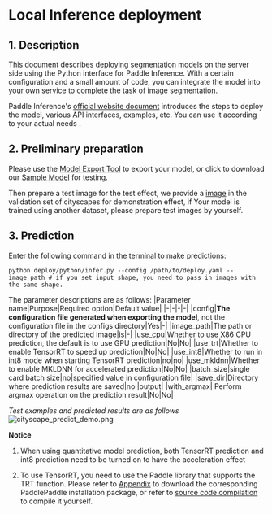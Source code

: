 # Local Inference deployment

## 1. Description

This document describes deploying segmentation models on the server side using the Python interface for Paddle Inference. With a certain configuration and a small amount of code, you can integrate the model into your own service to complete the task of image segmentation.

Paddle Inference's [official website document](https://paddleinference.paddlepaddle.org.cn/product_introduction/summary.html) introduces the steps to deploy the model, various API interfaces, examples, etc. You can use it according to your actual needs .

## 2. Preliminary preparation

Please use the [Model Export Tool](../../model_export.md) to export your model, or click to download our [Sample Model](https://paddleseg.bj.bcebos.com/dygraph/demo/bisenet_demo_model.tar.gz) for testing.

Then prepare a test image for the test effect, we provide a [image](https://paddleseg.bj.bcebos.com/dygraph/demo/cityscapes_demo.png) in the validation set of cityscapes for demonstration effect, if Your model is trained using another dataset, please prepare test images by yourself.

## 3. Prediction

Enter the following command in the terminal to make predictions:
```shell
python deploy/python/infer.py --config /path/to/deploy.yaml --image_path # if you set input_shape, you need to pass in images with the same shape.
````

The parameter descriptions are as follows:
|Parameter name|Purpose|Required option|Default value|
|-|-|-|-|
|config|**The configuration file generated when exporting the model**, not the configuration file in the configs directory|Yes|-|
|image_path|The path or directory of the predicted image|is|-|
|use_cpu|Whether to use X86 CPU prediction, the default is to use GPU prediction|No|No|
|use_trt|Whether to enable TensorRT to speed up prediction|No|No|
|use_int8|Whether to run in int8 mode when starting TensorRT prediction|no|no|
|use_mkldnn|Whether to enable MKLDNN for accelerated prediction|No|No|
|batch_size|single card batch size|no|specified value in configuration file|
|save_dir|Directory where prediction results are saved|no |output|
|with_argmax| Perform argmax operation on the prediction result|No|No|

*Test examples and predicted results are as follows*
![cityscape_predict_demo.png](../../images/cityscapes_predict_demo.png)

**Notice**

1. When using quantitative model prediction, both TensorRT prediction and int8 prediction need to be turned on to have the acceleration effect

2. To use TensorRT, you need to use the Paddle library that supports the TRT function. Please refer to [Appendix](https://www.paddlepaddle.org.cn/documentation/docs/zh/install/Tables.html#whl-release) to download the corresponding PaddlePaddle installation package, or refer to [source code compilation](https://www.paddlepaddle.org.cn/documentation/docs/zh/install/compile/fromsource.html) to compile it yourself.
